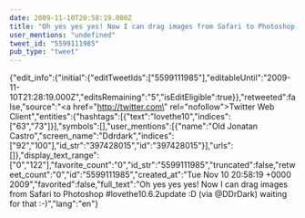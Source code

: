 ```yaml
---
date: 2009-11-10T20:58:19.000Z
title: "Oh yes yes yes! Now I can drag images from Safari to Photoshop #lovethe10.6.2update :D (via <a href='http://twitter.com/DDrDark'>@DDrDark</a>) waiting for that :-)″"
user_mentions: "undefined"
tweet_id: "5599111985"
pub_type: "tweet"
---
```

{"edit_info":{"initial":{"editTweetIds":["5599111985"],"editableUntil":"2009-11-10T21:28:19.000Z","editsRemaining":"5","isEditEligible":true}},"retweeted":false,"source":"<a href=\"http://twitter.com\" rel=\"nofollow\">Twitter Web Client</a>","entities":{"hashtags":[{"text":"lovethe10","indices":["63","73"]}],"symbols":[],"user_mentions":[{"name":"Old Jonatan Castro","screen_name":"Ddrdark","indices":["92","100"],"id_str":"397428015","id":"397428015"}],"urls":[]},"display_text_range":["0","122"],"favorite_count":"0","id_str":"5599111985","truncated":false,"retweet_count":"0","id":"5599111985","created_at":"Tue Nov 10 20:58:19 +0000 2009","favorited":false,"full_text":"Oh yes yes yes! Now I can drag images from Safari to Photoshop #lovethe10.6.2update :D (via @DDrDark) waiting for that :-)","lang":"en"}
